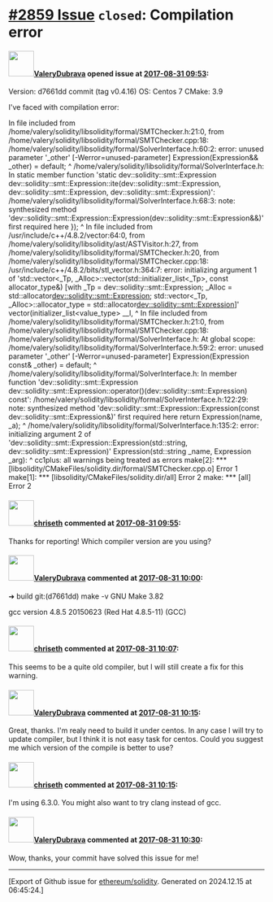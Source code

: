 # [\#2859 Issue](https://github.com/ethereum/solidity/issues/2859) `closed`: Compilation error

#### <img src="https://avatars.githubusercontent.com/u/1236525?v=4" width="50">[ValeryDubrava](https://github.com/ValeryDubrava) opened issue at [2017-08-31 09:53](https://github.com/ethereum/solidity/issues/2859):

Version: d7661dd commit (tag v0.4.16)
OS: Centos 7
CMake: 3.9

I've faced with compilation error:

In file included from /home/valery/solidity/libsolidity/formal/SMTChecker.h:21:0,
                 from /home/valery/solidity/libsolidity/formal/SMTChecker.cpp:18:
/home/valery/solidity/libsolidity/formal/SolverInterface.h:60:2: error: unused parameter '_other' [-Werror=unused-parameter]
  Expression(Expression&& _other) = default;
  ^
/home/valery/solidity/libsolidity/formal/SolverInterface.h: In static member function 'static dev::solidity::smt::Expression dev::solidity::smt::Expression::ite(dev::solidity::smt::Expression, dev::solidity::smt::Expression, dev::solidity::smt::Expression)':
/home/valery/solidity/libsolidity/formal/SolverInterface.h:68:3: note: synthesized method 'dev::solidity::smt::Expression::Expression(dev::solidity::smt::Expression&&)' first required here
   });
   ^
In file included from /usr/include/c++/4.8.2/vector:64:0,
                 from /home/valery/solidity/libsolidity/ast/ASTVisitor.h:27,
                 from /home/valery/solidity/libsolidity/formal/SMTChecker.h:20,
                 from /home/valery/solidity/libsolidity/formal/SMTChecker.cpp:18:
/usr/include/c++/4.8.2/bits/stl_vector.h:364:7: error:   initializing argument 1 of 'std::vector<_Tp, _Alloc>::vector(std::initializer_list<_Tp>, const allocator_type&) [with _Tp = dev::solidity::smt::Expression; _Alloc = std::allocator<dev::solidity::smt::Expression>; std::vector<_Tp, _Alloc>::allocator_type = std::allocator<dev::solidity::smt::Expression>]'
       vector(initializer_list<value_type> __l,
       ^
In file included from /home/valery/solidity/libsolidity/formal/SMTChecker.h:21:0,
                 from /home/valery/solidity/libsolidity/formal/SMTChecker.cpp:18:
/home/valery/solidity/libsolidity/formal/SolverInterface.h: At global scope:
/home/valery/solidity/libsolidity/formal/SolverInterface.h:59:2: error: unused parameter '_other' [-Werror=unused-parameter]
  Expression(Expression const& _other) = default;
  ^
/home/valery/solidity/libsolidity/formal/SolverInterface.h: In member function 'dev::solidity::smt::Expression dev::solidity::smt::Expression::operator()(dev::solidity::smt::Expression) const':
/home/valery/solidity/libsolidity/formal/SolverInterface.h:122:29: note: synthesized method 'dev::solidity::smt::Expression::Expression(const dev::solidity::smt::Expression&)' first required here
   return Expression(name, _a);
                             ^
/home/valery/solidity/libsolidity/formal/SolverInterface.h:135:2: error:   initializing argument 2 of 'dev::solidity::smt::Expression::Expression(std::string, dev::solidity::smt::Expression)'
  Expression(std::string _name, Expression _arg):
  ^
cc1plus: all warnings being treated as errors
make[2]: *** [libsolidity/CMakeFiles/solidity.dir/formal/SMTChecker.cpp.o] Error 1
make[1]: *** [libsolidity/CMakeFiles/solidity.dir/all] Error 2
make: *** [all] Error 2

#### <img src="https://avatars.githubusercontent.com/u/9073706?v=4" width="50">[chriseth](https://github.com/chriseth) commented at [2017-08-31 09:55](https://github.com/ethereum/solidity/issues/2859#issuecomment-326248508):

Thanks for reporting! Which compiler version are you using?

#### <img src="https://avatars.githubusercontent.com/u/1236525?v=4" width="50">[ValeryDubrava](https://github.com/ValeryDubrava) commented at [2017-08-31 10:00](https://github.com/ethereum/solidity/issues/2859#issuecomment-326249770):

➜  build git:(d7661dd) make -v
GNU Make 3.82

gcc version 4.8.5 20150623 (Red Hat 4.8.5-11) (GCC)

#### <img src="https://avatars.githubusercontent.com/u/9073706?v=4" width="50">[chriseth](https://github.com/chriseth) commented at [2017-08-31 10:07](https://github.com/ethereum/solidity/issues/2859#issuecomment-326251426):

This seems to be a quite old compiler, but I will still create a fix for this warning.

#### <img src="https://avatars.githubusercontent.com/u/1236525?v=4" width="50">[ValeryDubrava](https://github.com/ValeryDubrava) commented at [2017-08-31 10:15](https://github.com/ethereum/solidity/issues/2859#issuecomment-326253073):

Great, thanks. I'm realy need to build it under centos. In any case I will try to update compiler, but I think it is not easy task for centos. Could you suggest me which version of the compile is better to use?

#### <img src="https://avatars.githubusercontent.com/u/9073706?v=4" width="50">[chriseth](https://github.com/chriseth) commented at [2017-08-31 10:15](https://github.com/ethereum/solidity/issues/2859#issuecomment-326253205):

I'm using 6.3.0. You might also want to try clang instead of gcc.

#### <img src="https://avatars.githubusercontent.com/u/1236525?v=4" width="50">[ValeryDubrava](https://github.com/ValeryDubrava) commented at [2017-08-31 10:30](https://github.com/ethereum/solidity/issues/2859#issuecomment-326256251):

Wow, thanks, your commit have solved this issue for me!


-------------------------------------------------------------------------------



[Export of Github issue for [ethereum/solidity](https://github.com/ethereum/solidity). Generated on 2024.12.15 at 06:45:24.]
